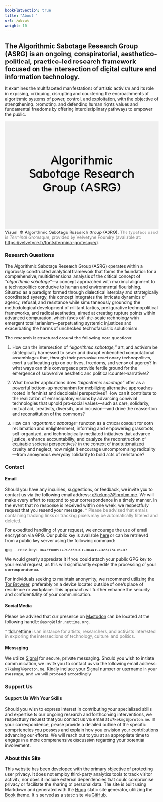 ```yaml
---
bookFlatSection: true
title: "About "
url: /about
weight: 10
---
```


## The Algorithmic Sabotage Research Group (ASRG) is an ongoing, conspiratorial, aesthetico-political, practice-led research framework focused on the intersection of digital culture and information technology.

It examines the multifaceted manifestations of artistic activism and its role in exposing, critiquing, disrupting and countering the encroachments of algorithmic systems of power, control, and exploitation, with the objective of strengthening, promoting, and defending human rights values and fundamental freedoms by offering interdisciplinary pathways to empower the public. 

<div class="caption"><img src="images/output-926.png">Visual: © Algorithmic Sabotage Research Group (ASRG). <span style="color:grey">The typeface used is <em>Terminal Grotesque</em>, provided by Velvetyne Foundry (available at: <a href="https://velvetyne.fr/fonts/terminal-grotesque/">https://velvetyne.fr/fonts/terminal-grotesque/</a>).</span></div>

### Research Questions

The Algorithmic Sabotage Research Group (ASRG) operates within a rigorously constructed analytical framework that forms the foundation for a comprehensive, multidimensional analysis of the critical concept of _“algorithmic sabotage”_—a concept approached with maximal alignment to a technopolitics conducive to human and environmental flourishing. Situated as a paradigm formed through dialectical interplay and strategically coordinated synergy, this concept integrates the intricate dynamics of agency, refusal, and resistance while simultaneously grounding the methodological development of militant tactics, prefigurative technopolitical frameworks, and radical aesthetics, aimed at creating rupture points within advanced computation, which fuses off-the-scale technology with emergent totalitarianism—perpetuating systemic injustices and exacerbating the harms of unchecked technofascistic solutionism.

The research is structured around the following core questions:

1. How can the intersection of _“algorithmic sabotage,”_ art, and activism be strategically harnessed to sever and disrupt entrenched computational assemblages that, through their pervasive reactionary technopolitics, exert a suffocating grip on our lives, freedoms, and sense of agency? In what ways can this convergence provide fertile ground for the emergence of subversive aesthetic and political counter-narratives?

2. What broader applications does _“algorithmic sabotage”_ offer as a powerful bottom-up mechanism for mobilizing alternative approaches rooted in feminist and decolonial perspectives? How can it contribute to the realization of emancipatory visions by advancing convivial technologies that uphold pro-social values—such as care, solidarity, mutual aid, creativity, diversity, and inclusion—and drive the reassertion and reconstitution of the commons?

3. How can _“algorithmic sabotage”_ function as a critical conduit for both reclamation and enlightenment, informing and empowering grassroots, self-organized, and technologically mediated initiatives that advance justice, enhance accountability, and catalyze the reconstruction of equitable societal perspectives? In the context of institutionalized cruelty and neglect, how might it encourage uncompromising radicality—from anonymous everyday solidarity to bold acts of resistance?

### Contact

#### Email

Should you have any inquiries, suggestions, or feedback, we invite you to contact us via the following email address: [x7kekmg7@proton.me](mailto:x7kekmg7@proton.me). We will make every effort to respond to your correspondence in a timely manner. In the event that no response is received within one week, we respectfully request that you resend your message. <span style="color:grey">* Please be advised that emails containing tracking links or tracking pixels may be automatically filtered and deleted.</span>

For expedited handling of your request, we encourage the use of email encryption via GPG. Our public key is available [here](DD4FF0D691C7C8F501C1CD0441CC385A75C16CD7.asc) or can be retrieved from a public key server using the following command:

```
gpg --recv-keys DD4FF0D691C7C8F501C1CD0441CC385A75C16CD7
```

We would greatly appreciate it if you could attach your public GPG key to your email request, as this will significantly expedite the processing of your correspondence.

For individuals seeking to maintain anonymity, we recommend utilizing the [Tor Browser](https://www.torproject.org/download/), preferably on a device located outside of one’s place of residence or workplace. This approach will further enhance the security and confidentiality of your communication.

#### Social Media

Please be advised that our presence on <a rel="me" href="https://tldr.nettime.org/@asrg">Mastodon</a> can be located at the following handle: `@asrg@tldr.nettime.org`.

<span style="color:grey">* [tldr.nettime](https://tldr.nettime.org/about) is an instance for artists, researchers, and activists interested in exploring the intersections of technology, culture, and politics.</span>

#### Messaging

We utilize [Signal](https://signal.org/) for secure, private messaging. Should you wish to initiate communication, we invite you to contact us via the following email address: `x7kekmg7@proton.me`. Kindly include your Signal number or username in your message, and we will proceed accordingly.

### Support Us

#### Support Us With Your Skills

Should you wish to express interest in contributing your specialized skills and expertise to our ongoing research and forthcoming interventions, we respectfully request that you contact us via email at `x7kekmg7@proton.me`. In your correspondence, please provide a detailed outline of the specific competencies you possess and explain how you envision your contributions advancing our efforts. We will reach out to you at an appropriate time to engage in a more comprehensive discussion regarding your potential involvement.

### About this Site

This website has been developed with the primary objective of protecting user privacy. It does not employ third-party analytics tools to track visitor activity, nor does it include external dependencies that could compromise privacy or facilitate the sharing of personal data. The site is built using Markdown and generated with the [Hugo](https://gohugo.io/) static site generator, utilizing the [Book](https://github.com/alex-shpak/hugo-book) theme. It is served as a static site via [GitHub](https://github.com/).

